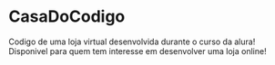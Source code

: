 # CasaDoCodigo
Codigo de uma loja virtual desenvolvida durante o curso da alura!
Disponivel para quem tem interesse em desenvolver uma loja online!
